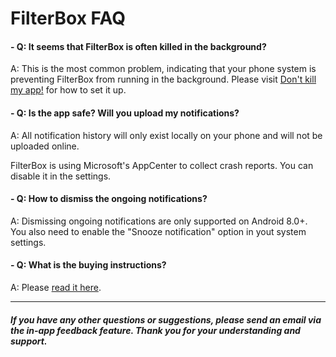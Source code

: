 # FilterBox FAQ

#### - Q: It seems that FilterBox is often killed in the background?

A: This is the most common problem, indicating that your phone system is preventing FilterBox from running in the background. Please visit [Don't kill my app!](https://dontkillmyapp.com?0&app=FilterBox) for how to set it up.

#### - Q: Is the app safe? Will you upload my notifications?

A: All notification history will only exist locally on your phone and will not be uploaded online.

FilterBox is using Microsoft's AppCenter to collect crash reports. You can disable it in the settings.

#### - Q: How to dismiss the ongoing notifications?

A: Dismissing ongoing notifications are only supported on Android 8.0+.  You also need to enable the "Snooze notification" option in yout system settings.

#### - Q: What is the buying instructions?

A: Please [read it here](/purchase).

-----

##### If you have any other questions or suggestions, please send an email via the in-app feedback feature. Thank you for your understanding and support.


